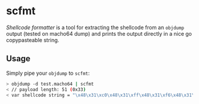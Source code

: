 # scfmt

_Shellcode formatter_ is a tool for extracting the shellcode from an `objdump` output (tested on macho64 dump) and prints the output directly in a nice go copypasteable string.

## Usage

Simply pipe your `objdump` to `scfmt`:

```bash
> objdump -d test.macho64 | scfmt
< // payload length: 51 (0x33)
< var shellcode string = "\x48\x31\xc0\x48\x31\xff\x48\x31\xf6\x48\x31\xd2\xb8\x04\x00\x00\x02\xbf\x01\x00\x00\x00\x48\xbe\x00\x20\x00\x00\x00\x00\x00\x00\xba\x12\x00\x00\x00\x0f\x05\xb8\x01\x00\x00\x02\xbf\x00\x00\x00\x00\x0f\x05"
```
